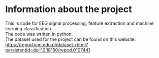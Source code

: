 # Information about the project <br/>
This is code for EEG signal processing, feature extraction and machine learning classification. <br/>
The code was written in python.<br/>
The dataset used for the project can be found on this website: https://repod.icm.edu.pl/dataset.xhtml?persistentId=doi:10.18150/repod.0107441 <br/>
